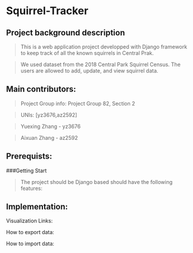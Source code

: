 Squirrel-Tracker
==============
Project background description
---------------
>This is a web application project developped with Django framework to keep track of all the known squirrels in Central Prak.

>We used dataset from the 2018 Central Park Squirrel Census. The users are allowed to add, update, and view squirrel data. 

Main contributors:
-----------------
>Project Group info: Project Group 82, Section 2

>UNIs: [yz3676,az2592]

>Yuexing Zhang - yz3676

>Aixuan Zhang - az2592

Prerequists:
-------
###Getting Start
>The project should be Django based should have the following features:
>

Implementation:
------------

Visualization Links:

How to export data:

How to import data:

